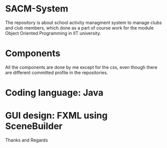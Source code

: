 # SACM-System
The repository is about school activity managment system to manage clubs and club members, which done as a part of course work for the module Object Oriented Programming in IIT university.

# Components
All the components are done by me except for the css, even though there are different committed profile in the repositories.

# Coding language: Java

# GUI design: FXML using SceneBuilder

Thanks and Regards
